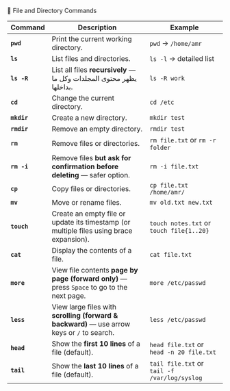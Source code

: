 📂 File and Directory Commands

| Command     | Description                                                                                 | Example                                      |
| ----------- | ------------------------------------------------------------------------------------------- | -------------------------------------------- |
| **`pwd`**   | Print the current working directory.                                                        | `pwd` → `/home/amr`                          |
| **`ls`**    | List files and directories.                                                                 | `ls -l` → detailed list                      |
| **`ls -R`** | List all files **recursively** — يظهر محتوى المجلدات وكل ما بداخلها.                        | `ls -R work`                                 |
| **`cd`**    | Change the current directory.                                                               | `cd /etc`                                    |
| **`mkdir`** | Create a new directory.                                                                     | `mkdir test`                                 |
| **`rmdir`** | Remove an empty directory.                                                                  | `rmdir test`                                 |
| **`rm`**    | Remove files or directories.                                                                | `rm file.txt` or `rm -r folder`              |
| **`rm -i`** | Remove files **but ask for confirmation before deleting** — safer option.                   | `rm -i file.txt`                             |
| **`cp`**    | Copy files or directories.                                                                  | `cp file.txt /home/amr/`                     |
| **`mv`**    | Move or rename files.                                                                       | `mv old.txt new.txt`                         |
| **`touch`** | Create an empty file or update its timestamp (or multiple files using brace expansion).     | `touch notes.txt` or `touch file{1..20}`     |
| **`cat`**   | Display the contents of a file.                                                             | `cat file.txt`                               |
| **`more`**  | View file contents **page by page (forward only)** — press `Space` to go to the next page.  | `more /etc/passwd`                           |
| **`less`**  | View large files with **scrolling (forward & backward)** — use arrow keys or `/` to search. | `less /etc/passwd`                           |
| **`head`**  | Show the **first 10 lines** of a file (default).                                            | `head file.txt` or `head -n 20 file.txt`     |
| **`tail`**  | Show the **last 10 lines** of a file (default).                                             | `tail file.txt` or `tail -f /var/log/syslog` |
